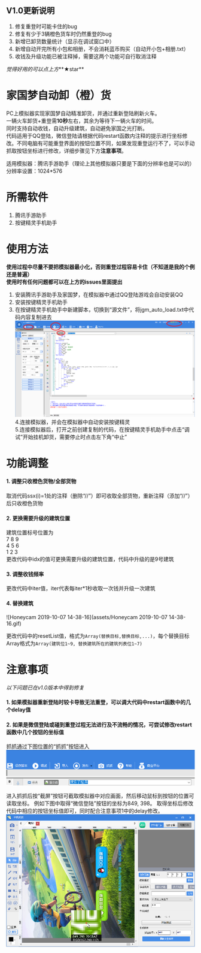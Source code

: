 ## V1.0更新说明
1. 修复重登时可能卡住的bug  
2. 修复有少于3辆橙色货车时仍然重登的bug  
3. 新增已卸货数量统计（显示在调试窗口中）  
4. 新增自动开完所有小包和相册，不会消耗蓝币购买（自动开小包+相册.txt）  
5. 收钱及升级功能已被注释掉，需要这两个功能可自行取消注释  
  

*觉得好用的可以点上方***★star**  

# 家国梦自动卸（橙）货

PC上模拟器实现家国梦自动精准卸货，并通过重新登陆刷新火车。  
一辆火车卸货+重登需**10秒**左右，其余为等待下一辆火车的时间。  
同时支持自动收钱，自动升级建筑，自动避免家国之光打断。  
代码适用于QQ登陆，微信登陆请根据代码restart函数内注释的提示进行坐标修改。不同电脑有可能重登界面的按钮位置不同，如果发现重登运行不了，可以手动抓取按钮坐标进行修改，详细步骤见下方**注意事项**。  


适用模拟器：腾讯手游助手（理论上其他模拟器只要是下面的分辨率也是可以的）  
分辨率设置：1024*576  

# 所需软件
1. 腾讯手游助手  
2. 按键精灵手机助手  
  
# 使用方法
**使用过程中尽量不要把模拟器最小化，否则重登过程容易卡住（不知道是我的个例还是普遍）**  
**使用时有任何问题都可以在上方的issues里面提出**  
1. 安装腾讯手游助手及家国梦，在模拟器中通过QQ登陆游戏会自动安装QQ  
2. 安装按键精灵手机助手  
3. 在按键精灵手机助手中新建脚本，切换到“源文件”，将jgm_auto_load.txt中代码内容复制进去  
![Image text](https://github.com/LSC527/jgm_auto_load/blob/master/%E6%8C%89%E9%94%AE%E7%B2%BE%E7%81%B5%E6%89%8B%E6%9C%BA%E5%8A%A9%E6%89%8B%E8%8A%82%E9%9D%A2.png)
4.连接模拟器，并会在模拟器中自动安装按键精灵  
5.连接模拟器后，打开之前创建复制的代码，在按键精灵手机助手中点击“调试”开始挂机卸货，需要停止时点击左下角“中止”  

# 功能调整
#### 1. 调整只收橙色货物/全部货物  
取消代码ssx(i)=1处的注释（删除“//”）即可收取全部货物，重新注释（添加“//”）后只收橙色货物  

#### 2. 更换需要升级的建筑位置  
建筑位置标号位置为  
7 8 9  
4 5 6  
1 2 3  
更改代码中idx的值可更换需要升级的建筑位置，代码中升级的是9号建筑  

#### 3. 调整收钱频率

更改代码中iter值，iter代表每iter*1秒收取一次钱并升级一次建筑  

#### 4. 替换建筑

![Honeycam 2019-10-07 14-38-16](assets/Honeycam 2019-10-07 14-38-16.gif)

更改代码中的resetList值，格式为`Array(替换目标,替换目标,...)`，每个替换目标Array格式为`Array(建筑位1~9, 替换建筑所在的建筑列表位1~7)`

# 注意事项

*以下问题已在v1.0版本中得到修复*  
#### 1. 如果模拟器重新登陆时较卡导致无法重登，可以调大代码中restart函数中的几个delay值  

#### 2. 如果是微信登陆或碰到重登过程无法进行及不流畅的情况，可尝试修改restart函数中几个按钮的坐标值  
抓抓通过下图位置的“抓抓”按钮进入
![Image text](https://github.com/LSC527/jgm_auto_load/blob/master/%E6%8A%93%E6%8A%93%E6%8C%89%E9%92%AE.png)

进入抓抓后按“截屏”按钮可截取模拟器中对应画面，然后移动鼠标到按钮的位置可读取坐标。
例如下图中取得“微信登陆”按钮的坐标为849, 398。
取得坐标后修改代码中相应的按钮坐标值即可，同时配合注意事项1中的delay修改。
![Image text](https://github.com/LSC527/jgm_auto_load/blob/master/%E6%8A%93%E6%8A%93.png)
